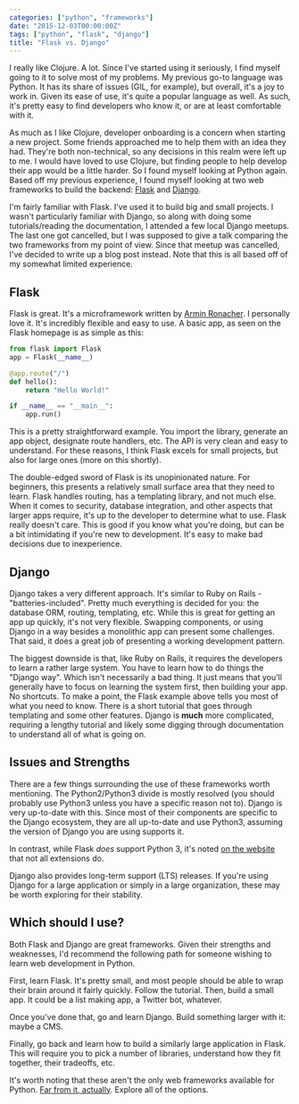 ```yaml
---
categories: ["python", "frameworks"]
date: "2015-12-03T00:00:00Z"
tags: ["python", "flask", "django"]
title: "Flask vs. Django"
---
```


I really like Clojure. A lot. Since I've started using it seriously, I find
myself going to it to solve most of my problems. My previous go-to language was
Python. It has its share of issues (GIL, for example), but overall, it's a joy
to work in. Given its ease of use, it's quite a popular language as well. As
such, it's pretty easy to find developers who know it, or are at least
comfortable with it.

As much as I like Clojure, developer onboarding is a concern when starting a new
project.  Some friends approached me to help them with an idea they had. They're
both non-technical, so any decisions in this realm were left up to me. I would
have loved to use Clojure, but finding people to help develop their app would be
a little harder. So I found myself looking at Python again. Based off my
previous experience, I found myself looking at two web frameworks to build the
backend: [Flask](http://flask.pocoo.org) and
[Django](https://www.djangoproject.com).

I'm fairly familiar with Flask. I've used it to build big and small projects. I
wasn't particularly familiar with Django, so along with doing some
tutorials/reading the documentation, I attended a few local Django meetups. The
last one got cancelled, but I was supposed to give a talk comparing the two
frameworks from my point of view. Since that meetup was cancelled, I've decided
to write up a blog post instead. Note that this is all based off of my somewhat
limited experience.

## Flask
Flask is great. It's a microframework written by [Armin
Ronacher](https://twitter.com/@mitsuhiko). I personally love it. It's incredibly
flexible and easy to use. A basic app, as seen on the Flask homepage is as
simple as this:

```python
from flask import Flask
app = Flask(__name__)

@app.route("/")
def hello():
    return "Hello World!"

if __name__ == "__main__":
    app.run()
```

This is a pretty straightforward example. You import the library, generate an
app object, designate route handlers, etc. The API is very clean and easy to
understand. For these reasons, I think Flask excels for small projects, but also
for large ones (more on this shortly).

The double-edged sword of Flask is its unopinionated nature. For beginners, this
presents a relatively small surface area that they need to learn. Flask handles
routing, has a templating library, and not much else. When it comes to security,
database integration, and other aspects that larger apps require, it's up to the
developer to determine what to use. Flask really doesn't care. This is good if
you know what you're doing, but can be a bit intimidating if you're new to
development. It's easy to make bad decisions due to inexperience.

## Django
Django takes a very different approach. It's similar to Ruby on Rails -
"batteries-included". Pretty much everything is decided for you: the database
ORM, routing, templating, etc. While this is great for getting an app up
quickly, it's not very flexible. Swapping components, or using Django in a way
besides a monolithic app can present some challenges. That said, it does a great
job of presenting a working development pattern.

The biggest downside is that, like Ruby on Rails, it requires the developers to
learn a rather large system. You have to learn how to do things the "Django
way". Which isn't necessarily a bad thing. It just means that you'll generally
have to focus on learning the system first, then building your app. No
shortcuts. To make a point, the Flask example above tells you most of what you
need to know. There is a short tutorial that goes through templating and some
other features. Django is **much** more complicated, requiring a lengthy
tutorial and likely some digging through documentation to understand all of what
is going on.

## Issues and Strengths
There are a few things surrounding the use of these frameworks worth mentioning.
The Python2/Python3 divide is mostly resolved (you should probably use Python3
unless you have a specific reason not to). Django is very up-to-date with this.
Since most of their components are specific to the Django ecosystem, they are
all up-to-date and use Python3, assuming the version of Django you are using
supports it.

In contrast, while Flask *does* support Python 3, it's noted [on the
website](http://flask.pocoo.org/docs/0.10/python3/) that not all extensions do.

Django also provides long-term support (LTS) releases. If you're using Django
for a large application or simply in a large organization, these may be worth
exploring for their stability.

## Which should I use?
Both Flask and Django are great frameworks. Given their strengths and
weaknesses, I'd recommend the following path for someone wishing to learn web
development in Python.

First, learn Flask. It's pretty small, and most people should be able to wrap
their brain around it fairly quickly. Follow the tutorial. Then, build a small
app. It could be a list making app, a Twitter bot, whatever.

Once you've done that, go and learn Django. Build something larger with it:
maybe a CMS.

Finally, go back and learn how to build a similarly large application in Flask.
This will require you to pick a number of libraries, understand how they fit
together, their tradeoffs, etc.

It's worth noting that these aren't the only web frameworks available for
Python.  [Far from it,
actually](https://github.com/vinta/awesome-python#web-frameworks). Explore all
of the options.
